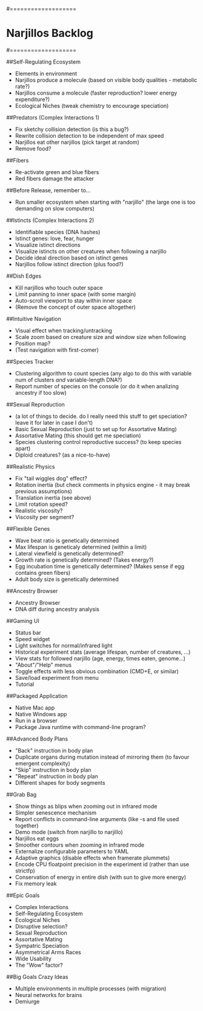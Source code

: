 #===================
# Narjillos Backlog
#===================

##Self-Regulating Ecosystem
* Elements in environment
* Narjillos produce a molecule (based on visible body qualities - metabolic rate?)
* Narjillos consume a molecule (faster reproduction? lower energy expenditure?)
* Ecological Niches (tweak chemistry to encourage speciation)

##Predators (Complex Interactions 1)
* Fix sketchy collision detection (is this a bug?)
* Rewrite collision detection to be independent of max speed
* Narjillos eat other narjillos (pick target at random)
* Remove food?

##Fibers
* Re-activate green and blue fibers
* Red fibers damage the attacker

##Before Release, remember to...
* Run smaller ecosystem when starting with "narjillo" (the large one is too demanding on slow computers)

##Istincts (Complex Interactions 2)
* Identifiable species (DNA hashes)
* Istinct genes: love, fear, hunger
* Visualize istinct directions
* Visualize istincts on other creatures when following a narjillo
* Decide ideal direction based on istinct genes
* Narjillos follow istinct direction (plus food?)

##Dish Edges
* Kill narjillos who touch outer space
* Limit panning to inner space (with some margin)
* Auto-scroll viewport to stay within inner space
* (Remove the concept of outer space altogether)

##Intuitive Navigation
* Visual effect when tracking/untracking
* Scale zoom based on creature size and window size when following
* Position map?
* (Test navigation with first-comer)

##Species Tracker
* Clustering algorithm to count species (any algo to do this with variable num of clusters *and* variable-length DNA?)
* Report number of species on the console (or do it when analizing ancestry if too slow)

##Sexual Reproduction
* (a lot of things to decide. do I really need this stuff to get speciation? leave it for later in case I don't)
* Basic Sexual Reproduction (just to set up for Assortative Mating)
* Assortative Mating (this should get me speciation)
* Species clustering control reproductive success? (to keep species apart)
* Diploid creatures? (as a nice-to-have)

##Realistic Physics
* Fix "tail wiggles dog" effect?
* Rotation inertia (but check comments in physics engine - it may break previous assumptions)
* Translation inertia (see above)
* Limit rotation speed?
* Realistic viscosity?
* Viscosity per segment?

##Flexible Genes
* Wave beat ratio is genetically determined
* Max lifespan is geneticaly determined (within a limit)
* Lateral viewfield is genetically determined?
* Growth rate is genetically determined? (Takes energy?)
* Egg incubation time is genetically determined? (Makes sense if egg contains green fibers)
* Adult body size is genetically determined

##Ancestry Browser
* Ancestry Browser
* DNA diff during ancestry analysis

##Gaming UI
* Status bar
* Speed widget
* Light switches for normal/infrared light
* Historical experiment stats (average lifespan, number of creatures, ...)
* View stats for followed narjillo (age, energy, times eaten, genome...)
* "About"/"Help" menus
* Toggle effects with less obvious combination (CMD+E, or similar)
* Save/load experiment from menu
* Tutorial

##Packaged Application
* Native Mac app
* Native Windows app
* Run in a browser
* Package Java runtime with command-line program?

##Advanced Body Plans
* "Back" instruction in body plan
* Duplicate organs during mutation instead of mirroring them (to favour emergent complexity)
* "Skip" instruction in body plan
* "Repeat" instruction in body plan
* Different shapes for body segments

##Grab Bag
* Show things as blips when zooming out in infrared mode
* Simpler senescence mechanism
* Report conflicts in command-line arguments (like -s and file used together)
* Demo mode (switch from narjillo to narjillo)
* Narjillos eat eggs
* Smoother contours when zooming in infrared mode
* Externalize configurable parameters to YAML
* Adaptive graphics (disable effects when framerate plummets)
* Encode CPU floatpoint precision in the experiment id (rather than use strictfp)
* Conservation of energy in entire dish (with sun to give more energy)
* Fix memory leak

##Epic Goals
* Complex Interactions
* Self-Regulating Ecosystem
* Ecological Niches
* Disruptive selection?
* Sexual Reproduction
* Assortative Mating
* Sympatric Speciation
* Asymmetrical Arms Races
* Wide Usability
* The "Wow" factor?

##Big Goals Crazy Ideas
* Multiple environments in multiple processes (with migration)
* Neural networks for brains
* Demiurge
